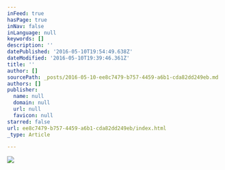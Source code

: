 ```yaml
---
inFeed: true
hasPage: true
inNav: false
inLanguage: null
keywords: []
description: ''
datePublished: '2016-05-10T19:54:49.638Z'
dateModified: '2016-05-10T19:39:46.361Z'
title: ''
author: []
sourcePath: _posts/2016-05-10-ee8c7479-b757-4459-a6b1-cda82dd249eb.md
authors: []
publisher:
  name: null
  domain: null
  url: null
  favicon: null
starred: false
url: ee8c7479-b757-4459-a6b1-cda82dd249eb/index.html
_type: Article

---
```

![](https://the-grid-user-content.s3-us-west-2.amazonaws.com/8c7e78dc-264c-4843-a574-bd5d3157f42d.jpg)